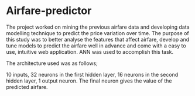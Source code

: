 # Airfare-predictor
The project worked on mining the previous airfare data and developing data modelling technique to predict the price variation over time. The purpose of this study was to better analyse the features that affect airfare, develop and tune models to predict the airfare well in advance and come with a easy to use, intuitive web application. ANN was used to accomplish this task.

The architecture used was as follows;

10 inputs, 32 neurons in the first hidden layer, 16 neurons in the second hidden layer, 1 output neuron. The final neuron gives the value of the predicted airfare. 
